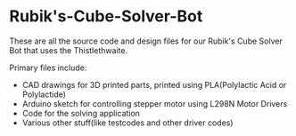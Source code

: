 # Rubik's-Cube-Solver-Bot

These are all the source code and design files for our Rubik's Cube Solver Bot that uses the Thistlethwaite.

Primary files include:

* CAD drawings for 3D printed parts, printed using PLA(Polylactic Acid or Polylactide)
* Arduino sketch for controlling stepper motor using L298N Motor Drivers
* Code for the solving application
* Various other stuff(like testcodes and other driver codes)
